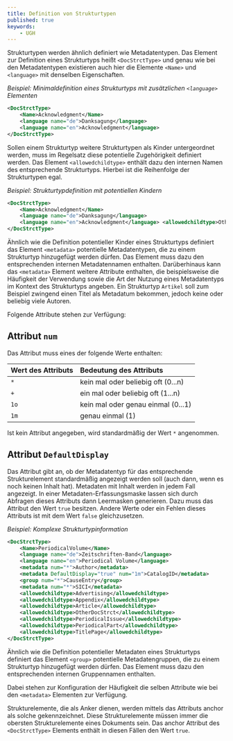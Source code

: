 ```yaml
---
title: Definition von Strukturtypen
published: true
keywords:
    - UGH
---
```


Strukturtypen werden ähnlich definiert wie Metadatentypen. Das Element zur Definition eines Strukturtyps heißt `<DocStrctType>` und genau wie bei den Metadatentypen existieren auch hier die Elemente `<Name>` und `<language>` mit denselben Eigenschaften.

_Beispiel: Minimaldefinition eines Strukturtyps mit zusätzlichen `<language>` Elementen_

```xml
<DocStrctType>
    <Name>Acknowledgment</Name>
    <language name="de">Danksagung</language>
    <language name="en">Acknowledgment</language>
</DocStrctType>
```

Sollen einem Strukturtyp weitere Strukturtypen als Kinder untergeordnet werden, muss im Regelsatz diese potentielle Zugehörigkeit definiert werden. Das Element `<allowedchildtype>` enthält dazu den internen Namen des entsprechende Strukturtyps. Hierbei ist die Reihenfolge der Strukturtypen egal.

_Beispiel: Strukturtypdefinition mit potentiellen Kindern_

```xml
<DocStrctType>
    <Name>Acknowledgment</Name>
    <language name="de">Danksagung</language>
    <language name="en">Acknowledgment</language> <allowedchildtype>OtherDocStrct</allowedchildtype>
</DocStrctType>
```

Ähnlich wie die Definition potentieller Kinder eines Strukturtyps definiert das Element `<metadata>` potentielle Metadatentypen, die zu einem Strukturtyp hinzugefügt werden dürfen. Das Element muss dazu den entsprechenden internen Metadatennamen enthalten. Darüberhinaus kann das `<metadata>` Element weitere Attribute enthalten, die beispielsweise die Häufigkeit der Verwendung sowie die Art der Nutzung eines Metadatentyps im Kontext des Strukturtyps angeben. Ein Strukturtyp `Artikel` soll zum Beispiel zwingend einen Titel als Metadatum bekommen, jedoch keine oder beliebig viele Autoren.

Folgende Attribute stehen zur Verfügung:

## Attribut `num`

Das Attribut muss eines der folgende Werte enthalten:

| Wert des Attributs | Bedeutung des Attributs |
| :--- | :--- |
| `*` | kein mal oder beliebig oft (0...n) |
| `+` | ein mal oder beliebig oft (1...n) |
| `1o` | kein mal oder genau einmal (0...1) |
| `1m` | genau einmal (1) |

Ist kein Attribut angegeben, wird standardmäßig der Wert `*` angenommen.

## Attribut `DefaultDisplay`

Das Attribut gibt an, ob der Metadatentyp für das entsprechende Strukturelement standardmäßig angezeigt werden soll (auch dann, wenn es noch keinen Inhalt hat). Metadaten mit Inhalt werden in jedem Fall angezeigt. In einer Metadaten-Erfassungsmaske lassen sich durch Abfragen dieses Attributs dann Leermasken generieren. Dazu muss das Attribut den Wert `true` besitzen. Andere Werte oder ein Fehlen dieses Attributs ist mit dem Wert `false` gleichzusetzen.

_Beispiel: Komplexe Strukturtypinformation_

```xml
<DocStrctType>
    <Name>PeriodicalVolume</Name>
    <language name="de">Zeitschriften-Band</language>
    <language name="en">Periodical Volume</language>
    <metadata num="*">Author</metadata>
    <metadata DefaultDisplay="true" num="1m">CatalogID</metadata>
    <group num="*">CauseEntry</group>
    <metadata num="*">SICI</metadata>
    <allowedchildtype>Advertising</allowedchildtype>
    <allowedchildtype>Appendix</allowedchildtype>
    <allowedchildtype>Article</allowedchildtype>
    <allowedchildtype>OtherDocStrct</allowedchildtype>
    <allowedchildtype>PeriodicalIssue</allowedchildtype>
    <allowedchildtype>PeriodicalPart</allowedchildtype>
    <allowedchildtype>TitlePage</allowedchildtype>
</DocStrctType>
```

Ähnlich wie die Definition potentieller Metadaten eines Strukturtyps definiert das Element `<group>` potentielle Metadatengruppen, die zu einem Strukturtyp hinzugefügt werden dürfen. Das Element muss dazu den entsprechenden internen Gruppennamen enthalten.

Dabei stehen zur Konfiguration der Häufigkeit die selben Attribute wie bei den `<metadata>` Elementen zur Verfügung.

Strukturelemente, die als Anker dienen, werden mittels das Attributs anchor als solche gekennzeichnet. Diese Strukturelemente müssen immer die obersten Strukturelemente eines Dokuments sein. Das anchor Attribut des `<DocStrctType>` Elements enthält in diesen Fällen den Wert `true`.

